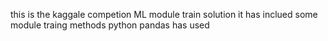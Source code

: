 this is the kaggale competion ML module train solution 
it has inclued some module traing methods 
python pandas has used
